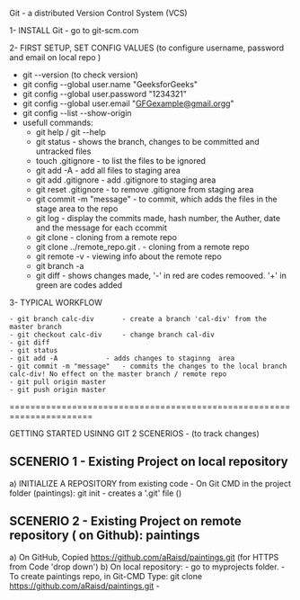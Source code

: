 Git - a distributed Version Control System  (VCS)

1- INSTALL Git - go to  git-scm.com

2- FIRST SETUP, SET CONFIG VALUES (to configure username, password and email on local repo ) 
  - git --version (to check version)
  - git config --global user.name "GeeksforGeeks"
  - git config --global user.password "1234321"
  - git config --global user.email "GFGexample@gmail.orgg"
  - git config --list --show-origin
  - usefull commands:
    - git help <verb>  /  git <verb> --help
    - git status              - shows the branch, changes to be committed and untracked files
    - touch .gitignore        - to list the files to be ignored
    - git add -A              - add all files to staging area
    - git add .gitignore      - add .gitignore to staging area
    - git reset .gitignore    - to remove .gitignore from staging area
    - git commit -m "message" - to commit, which adds the files in the stage area to the repo    
    - git log                 - display the commits made, hash number, the Auther, date and the message for each ccommit
    - git clone <url> <where to clone>  - cloning from a remote repo <url>
    - git clone ../remote_repo.git .    - cloning from a remote repo
    - git remote -v											- viewing info about the remote repo
    - git branch -a
    - git diff								- shows changes made, '-' in red are codes remooved. '+' in green are codes added

3- TYPICAL WORKFLOW
	
	- git branch calc-div 		- create a branch 'cal-div' from the master branch
	- git checkout calc-div	 	- change branch cal-div
	- git diff
	- git status
	- git add -A 			- adds changes to staginng  area
	- git commit -m "message"	- commits the changes to the local branch calc-div! No effect on the master branch / remote repo 
	- git pull origin master
	- git push origin master
	

	
		 											
	
  

======================================================================
  
  
GETTING STARTED USINNG GIT  2 SCENERIOS - (to track changes)  

SCENERIO 1 - Existing Project on local repository
----------------------
  a) INITIALIZE A REPOSITORY from existing code
    - On Git CMD in the project folder (paintings): git init  - creates a '.git' file ()
  


SCENERIO 2 - Existing Project on remote repository ( on Github):  paintings
---------------------------------------------------------------------
  a) On GitHub, Copied https://github.com/aRaisd/paintings.git (for HTTPS from Code 'drop down')
  b) On local repository:
    - go to myprojects folder.
    - To create paintings repo, in Git-CMD Type: git clone https://github.com/aRaisd/paintings.git
    - 

